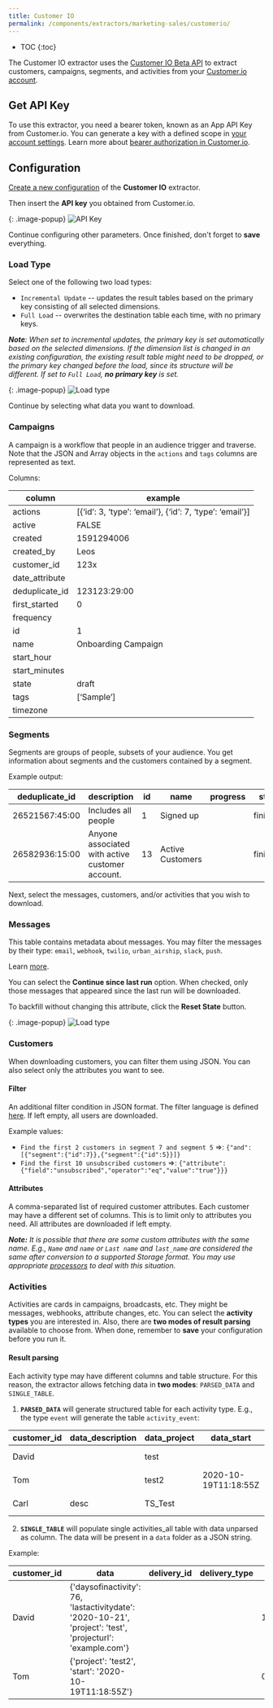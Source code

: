 ```yaml
---
title: Customer IO
permalink: /components/extractors/marketing-sales/customerio/
---
```


* TOC
{:toc}

The Customer IO extractor uses the [Customer IO Beta API](https://customer.io/docs/api/#tag/betaOverview) 
to extract customers, campaigns, segments, and activities from your [Customer.io account](https://customer.io/). 

## Get API Key
To use this extractor, you need a bearer token, known as an App API Key from Customer.io. You can generate a key with 
a defined scope in [your account settings](https://fly.customer.io/settings/api_credentials?keyType=app).
Learn more about [bearer authorization in Customer.io](https://customer.io/docs/managing-credentials).

## Configuration
[Create a new configuration](/components/#creating-component-configuration) of the **Customer IO** extractor.

Then insert the **API key** you obtained from Customer.io.

{: .image-popup}
![API Key](/components/extractors/marketing-sales/customerio/api_key.png)

Continue configuring other parameters. Once finished, don't forget to **save** everything.

### Load Type
Select one of the following two load types: 

- `Incremental Update` -- updates the result tables based on the primary key consisting of all selected dimensions.
- `Full Load` -- overwrites the destination table each time, with no primary keys.

***Note**: When set to incremental updates, the primary key is set automatically based on the selected dimensions. If 
the dimension list is changed in an existing configuration, the existing result table might need to be dropped, or the
primary key changed before the load, since its structure will be different. If set to `Full Load`, **no primary key** is set.*

{: .image-popup}
![Load type](/components/extractors/marketing-sales/customerio/load_type.png)

Continue by selecting what data you want to download.

### Campaigns 
A campaign is a workflow that people in an audience trigger and traverse. Note that the JSON and Array objects 
in the `actions` and `tags` columns are represented as text.

Columns:

| column         | example                                                  |
|----------------|----------------------------------------------------------|
| actions        | [{‘id’: 3, ‘type’: ‘email’}, {‘id’: 7, ‘type’: ‘email’}] |
| active         |                           FALSE                          |
| created        |                                               1591294006 |
| created_by     | Leos                                                     |
| customer_id    | 123x                                                     |
| date_attribute |                                                          |
| deduplicate_id |                                             123123:29:00 |
| first_started  |                                                        0 |
| frequency      |                                                          |
| id             |                                                        1 |
| name           | Onboarding Campaign                                      |
| start_hour     |                                                          |
| start_minutes  |                                                          |
| state          | draft                                                    |
| tags           | [‘Sample’]                                               |
| timezone       |                                                          |

### Segments
Segments are groups of people, subsets of your audience. You get information about segments and the customers 
contained by a segment. 

Example output:

| deduplicate_id | description                                                                                                                                                               | id | name             | progress | state    | tags |    type |
|----------------|---------------------------------------------------------------------------------------------------------------------------------------------------------------------------|----|------------------|----------|----------|------|--------:|
| 26521567:45:00 | Includes all people|  1 | Signed up        |          | finished |      | dynamic |
| 26582936:15:00 | Anyone associated with active customer account.                                                                                                                           | 13 | Active Customers |          | finished |      | dynamic |

Next, select the messages, customers, and/or activities that you wish to download.

### Messages
This table contains metadata about messages. You may filter the messages by their type: `email`, `webhook`, `twilio`,
`urban_airship`, `slack`, `push`.

Learn [more](https://customer.io/docs/api/#apibeta-apimessagesmessages_list). 

You can select the **Continue since last run** option. When checked, only those messages 
that appeared since the last run will be downloaded. 

To backfill without changing this attribute, click the **Reset State** button.

{: .image-popup}
![Load type](/components/extractors/marketing-sales/customerio/incremental.png)

### Customers
When downloading customers, you can filter them using JSON. You can also select only the attributes you want to see.

#### Filter
An additional filter condition in JSON format. The filter language is defined [here](https://customer.io/docs/documentation/api-triggered-data-format.html#general-syntax). 
If left empty, all users are downloaded.

Example values: 

- `Find the first 2 customers in segment 7 and segment 5` =>: `{"and":[{"segment":{"id":7}},{"segment":{"id":5}}]}`
- `Find the first 10 unsubscribed customers` =>: `{"attribute":{"field":"unsubscribed","operator":"eq","value":"true"}}}`

#### Attributes
A comma-separated list of required customer attributes. Each customer may have a different set of columns. 
This is to limit only to attributes you need. All attributes are downloaded if left empty.

***Note:** It is possible that there are some custom attributes with the same name. E.g., `Name` and `name` 
or `Last name` and `last_name` are considered the same after conversion to a supported Storage format. 
You may use appropriate [processors](https://developers.keboola.com/extend/component/processors/) to deal with this situation.*

### Activities 
Activities are cards in campaigns, broadcasts, etc. They might be messages, webhooks, attribute changes, etc.
You can select the **activity types** you are interested in. Also, there are **two modes of result parsing** 
available to choose from. When done, remember to **save** your configuration before you run it.

#### Result parsing
Each activity type may have different columns and table structure. For this reason, the extractor allows fetching data 
in **two modes**: `PARSED_DATA` and `SINGLE_TABLE`.

1) **`PARSED_DATA`** will generate structured table for each activity type. E.g., the type `event` will generate the table `activity_event`:
 
| customer_id | data_description | data_project | data_start           | id      | name             | timestamp  |  type |
|-------------|------------------|--------------|----------------------|---------|------------------|------------|------:|
| David       |                  | test         |                      | 1234d   | inactive project | 1609808524 | event |
| Tom         |                  | test2        | 2020-10-19T11:18:55Z | 3467g   | enroll           | 1603120800 | event |
| Carl        | desc             | TS_Test      |                      | 667676h | credit grant     | 1616382356 | event |
 
 
2) **`SINGLE_TABLE`** will populate single activities_all table with data unparsed as column. 
The data will be present in a `data` folder as a JSON string.
 
Example:

| customer_id               | data                                                                                                                                                                | delivery_id | delivery_type | id                         | timestamp  |  type |
|---------------------------|---------------------------------------------------------------------------------------------------------------------------------------------------------------------|-------------|---------------|----------------------------|------------|------:|
| David| {'daysofinactivity': 76, 'lastactivitydate': '2020-10-21', 'project': 'test', 'projecturl': 'example.com'} |             |               | 1234d | 1609808524 | event |
| Tom  | {'project': 'test2', 'start': '2020-10-19T11:18:55Z'}                                                |             |               | 01EN0Q4 | 1603120800 | event |


